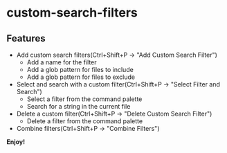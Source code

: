 # custom-search-filters

## Features

- Add custom search filters(Ctrl+Shift+P -> "Add Custom Search Filter")
    - Add a name for the filter
    - Add a glob pattern for files to include
    - Add a glob pattern for files to exclude
- Select and search with a custom filter(Ctrl+Shift+P -> "Select Filter and Search")
    - Select a filter from the command palette
    - Search for a string in the current file
- Delete a custom filter(Ctrl+Shift+P -> "Delete Custom Search Filter")
    - Delete a filter from the command palette
- Combine filters(Ctrl+Shift+P -> "Combine Filters")

**Enjoy!**
